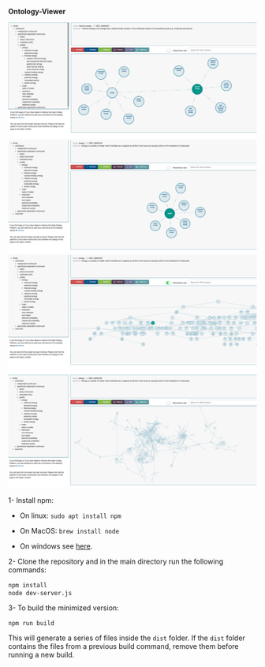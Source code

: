 **Ontology-Viewer**

![ontology-viewer](https://github.com/adelmemariani/Ontology-Viewer/blob/main/screenshots/oeo-viewer-screenshot-1.png)
![ontology-viewer](https://github.com/adelmemariani/Ontology-Viewer/blob/main/screenshots/oeo-viewer-screenshot-2.png)
![ontology-viewer](https://github.com/adelmemariani/Ontology-Viewer/blob/main/screenshots/oeo-viewer-screenshot-3.png)
![ontology-viewer](https://github.com/adelmemariani/Ontology-Viewer/blob/main/screenshots/oeo-viewer-screenshot-4.png)

1- Install npm:

- On linux: `sudo apt install npm`

- On MacOS: `brew install node`

- On windows see [here](https://docs.npmjs.com/downloading-and-installing-node-js-and-npm).

2-  Clone the repository and in the main directory run the following commands:

    npm install
    node dev-server.js



3- To build the minimized version:
    
    npm run build
    
This will generate a series of files inside the `dist` folder. If the `dist` folder contains the files from a previous build command, remove them before running a new build.
